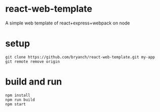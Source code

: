 # react-web-template
A simple web template of react+express+webpack on node

# setup
```
git clone https://github.com/bryanch/react-web-template.git my-app
git remote remove origin
```

# build and run
```
npm install
npm run build
npm start
```
